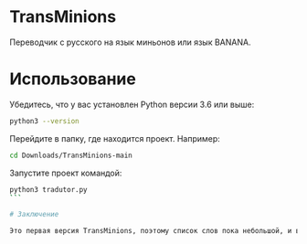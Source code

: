 # TransMinions

Переводчик с русского на язык миньонов или язык BANANA.

# Использование

Убедитесь, что у вас установлен Python версии 3.6 или выше:
```bash
python3 --version
```
Перейдите в папку, где находится проект. Например:
```bash
cd Downloads/TransMinions-main
```
Запустите проект командой:
````bash
python3 tradutor.py
```

# Заключение

Это первая версия TransMinions, поэтому список слов пока небольшой, и возможны ошибки. Если вы хотите предложить новые слова или сообщить об ошибке, свяжитесь со мной через Discord или Telegram.
